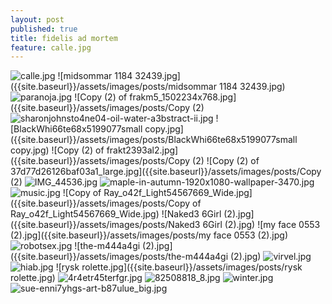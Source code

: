```yaml
---
layout: post
published: true
title: fidelis ad mortem
feature: calle.jpg
---
```

![calle.jpg]({{site.baseurl}}/assets/images/posts/calle.jpg)
![midsommar 1184 32439.jpg]({{site.baseurl}}/assets/images/posts/midsommar 1184 32439.jpg)
![paranoja.jpg]({{site.baseurl}}/assets/images/posts/paranoja.jpg)
![Copy (2) of frakm5_1502234x768.jpg]({{site.baseurl}}/assets/images/posts/Copy (2) 
![sharonjohnsto4ne04-oil-water-a3bstract-ii.jpg]({{site.baseurl}}/assets/images/posts/sharonjohnsto4ne04-oil-water-a3bstract-ii.jpg)
![BlackWhi66te68x5199077small copy.jpg]({{site.baseurl}}/assets/images/posts/BlackWhi66te68x5199077small copy.jpg)
![Copy (2) of frakt2393al2.jpg]({{site.baseurl}}/assets/images/posts/Copy (2) 
![Copy (2) of 37d77d26126baf03a1_large.jpg]({{site.baseurl}}/assets/images/posts/Copy (2)
![IMG_44536.jpg]({{site.baseurl}}/assets/images/posts/IMG_44536.jpg)
![maple-in-autumn-1920x1080-wallpaper-3470.jpg]({{site.baseurl}}/assets/images/posts/maple-in-autumn-1920x1080-wallpaper-3470.jpg)
![music.jpg]({{site.baseurl}}/assets/images/posts/music.jpg)
![Copy of Ray_o42f_Light54567669_Wide.jpg]({{site.baseurl}}/assets/images/posts/Copy of Ray_o42f_Light54567669_Wide.jpg)
![Naked3 6Girl (2).jpg]({{site.baseurl}}/assets/images/posts/Naked3 6Girl (2).jpg)
![my face 0553 (2).jpg]({{site.baseurl}}/assets/images/posts/my face 0553 (2).jpg)
![robotsex.jpg]({{site.baseurl}}/assets/images/posts/robotsex.jpg)
![the-m444a4gi (2).jpg]({{site.baseurl}}/assets/images/posts/the-m444a4gi (2).jpg)
![virvel.jpg]({{site.baseurl}}/assets/images/posts/virvel.jpg)
![hiab.jpg]({{site.baseurl}}/assets/images/posts/hiab.jpg)
![rysk rolette.jpg]({{site.baseurl}}/assets/images/posts/rysk rolette.jpg)
![4r4etr45terfgr.jpg]({{site.baseurl}}/assets/images/posts/4r4etr45terfgr.jpg)
![82508818_8.jpg]({{site.baseurl}}/assets/images/posts/82508818_8.jpg)
![winter.jpg]({{site.baseurl}}/assets/images/posts/winter.jpg)
![sue-enni7yhgs-art-b87ulue_big.jpg]({{site.baseurl}}/assets/images/posts/sue-enni7yhgs-art-b87ulue_big.jpg)

